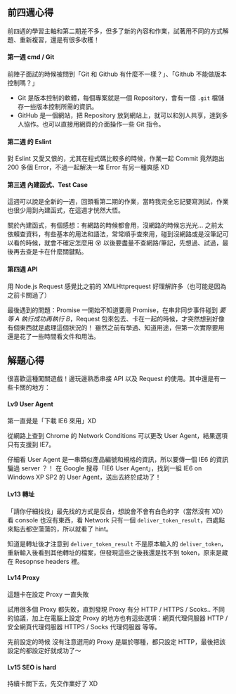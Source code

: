 
## 前四週心得
前四週的學習主軸和第二期差不多，但多了新的內容和作業，試著用不同的方式解題、重新複習，還是有很多收穫！

#### 第一週 cmd / Git
前陣子面試的時候被問到「Git 和 Github 有什麼不一樣？」、「Github 不能做版本控制嗎？」

- Git 是版本控制的軟體，每個專案就是一個 Repository，會有一個 `.git` 檔儲存一些版本控制所需的資訊。
- GitHub 是一個網站，把 Repository 放到網站上，就可以和別人共享，達到多人協作。也可以直接用網頁的介面操作一些 Git 指令。

#### 第二週 的 Eslint
對 Eslint 又愛又恨的，尤其在程式碼比較多的時候，作業一起 Commit 竟然跑出 200 多個 Error，不過一起解決一堆 Error 有另一種爽感 XD

#### 第三週 內建函式、Test Case
這週可以說是全新的一週，回頭看第二期的作業，當時我完全忘記要寫測試，作業也很少用到內建函式，在這週才恍然大悟。

關於內建函式，有個感想：有網路的時候都會用，沒網路的時候忘光光...
之前太依賴查資料，有些基本的用法和語法，常常順手查來用，碰到沒網路或是沒筆記可以看的時候，就會不確定怎麼用 😵
以後要盡量不查網路/筆記，先想過、試過，最後再去查是卡在什麼關鍵點。

#### 第四週 API
用 Node.js Request 感覺比之前的 XMLHttprequest 好理解許多（也可能是因為之前卡關過了）

最後遇到的問題：Promise
一開始不知道要用 Promise，在串非同步事件碰到 *要等 A 執行成功再執行 B*，Request 包來包去、卡在一起的時候，才突然想到好像有個東西就是處理這個狀況的！
雖然之前有學過、知道用途，但第一次實際要用還是花了一些時間看文件和用法。


## 解題心得

很喜歡這種闖關遊戲！邊玩邊熟悉串接 API 以及 Request 的使用。其中還是有一些卡關的地方：

#### Lv9 User Agent
第一直覺是「下載 IE6 來用」XD

從網路上查到 Chrome 的 Network Conditions 可以更改 User Agent，結果選項只有支援到 IE7。

仔細看 User Agent 是一串類似產品編號和規格的資訊，所以要傳一個 IE6 的資訊騙過 server ？！
在 Google 搜尋「IE6 User Agent」，找到一組 IE6 on Windows XP SP2 的 User Agent，送出去終於成功了！

#### Lv13 轉址
「請你仔細找找」最先找的方式是反白，想說會不會有白色的字（當然沒有 XD）
看 console 也沒有東西，看 Network 只有一個 `deliver_token_result`，四處點來點去都空蕩蕩的，所以就看了 hint。

知道是轉址後才注意到 `deliver_token_result` 不是原本輸入的 `deliver_token`，重新輸入後看到其他轉址的檔案，但發現這些之後我還是找不到 token，原來是藏在 Resopnse headers 裡。

#### Lv14 Proxy
這題卡在設定 Proxy 一直失敗

試用很多個 Proxy 都失敗，直到發現 Proxy 有分 HTTP / HTTPS / Scoks.. 不同的協議，加上在電腦上設定 Proxy 的地方也有這些選項：網頁代理伺服器 HTTP / 安全網頁代理伺服器 HTTPS / Socks 代理伺服器 等等。

先前設定的時候 沒有注意選用的 Proxy 是屬於哪種，都只設定 HTTP，最後把該設定的都設定好就成功了～

#### Lv15 SEO is hard
持續卡關下去，先交作業好了 XD
